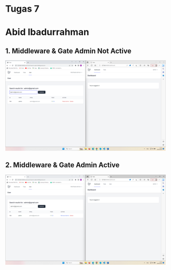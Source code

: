 # Tugas 7
# Abid Ibadurrahman

## 1. Middleware & Gate Admin Not Active
![Alt text](screenshot/tugas7/1.png)

## 2. Middleware & Gate Admin Active
![Alt text](screenshot/tugas7/2.png)